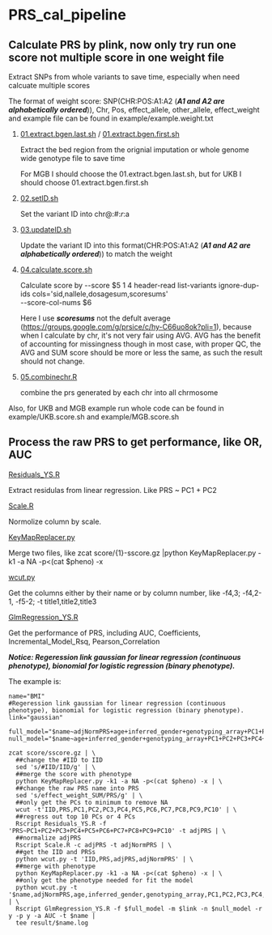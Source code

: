 # PRS_cal_pipeline
## Calculate PRS by plink, now only try run one score not multiple score in one weight file

Extract SNPs from whole variants to save time, especially when need calcuate multiple scores

The format of weight score:
SNP(CHR:POS:A1:A2 (***A1 and A2 are alphabetically ordered***)), Chr, Pos, effect_allele, other_allele, effect_weight
and example file can be found in example/example.weight.txt

1. [01.extract.bgen.last.sh](https://github.com/suiyangsun/PRS_cal_pipeline/blob/main/01.extract.bgen.last.sh) / [01.extract.bgen.first.sh](https://github.com/suiyangsun/PRS_cal_pipeline/blob/main/01.extract.bgen.first.sh)

   Extract the bed region from the orignial imputation or whole genome wide genotype file to save time

   For MGB I should choose the 01.extract.bgen.last.sh, but for UKB I should choose 01.extract.bgen.first.sh


2. [02.setID.sh](https://github.com/suiyangsun/PRS_cal_pipeline/blob/main/02.setID.sh)

   Set the variant ID into chr@:#:$r:$a

3. [03.updateID.sh](https://github.com/suiyangsun/PRS_cal_pipeline/blob/main/03.updateID.sh)

   Update the variant ID into this format(CHR:POS:A1:A2 (***A1 and A2 are alphabetically ordered***)) to match the weight

4. [04.calculate.score.sh](https://github.com/suiyangsun/PRS_cal_pipeline/blob/main/04.calculate.score.sh)

   Calculate score by
   --score $5 1 4 header-read list-variants ignore-dup-ids cols='sid,nallele,dosagesum,scoresums' \
   --score-col-nums $6

   Here I use ***scoresums*** not the defult average (https://groups.google.com/g/prsice/c/hy-C66uo8ok?pli=1), because when I calculate by chr, it's not very fair using AVG. AVG has the benefit of accounting for 
   missingness though in most case, with proper QC, the AVG and SUM score should be more or less the same, as such the result should not change.

6. [05.combinechr.R](https://github.com/suiyangsun/PRS_cal_pipeline/blob/main/05.combinechr.R)

   combine the prs generated by each chr into all chrmosome

Also, for UKB and MGB example run whole code can be found in example/UKB.score.sh and example/MGB.score.sh

## Process the raw PRS to get performance, like OR, AUC

[Residuals_YS.R](https://github.com/suiyangsun/PRS_cal_pipeline/blob/main/Residuals_YS.R)

Extract residulas from linear regression. Like PRS ~ PC1 + PC2

[Scale.R](https://github.com/suiyangsun/PRS_cal_pipeline/blob/main/Scale.R)

Normolize column by scale.

[KeyMapReplacer.py](https://github.com/suiyangsun/PRS_cal_pipeline/blob/main/KeyMapReplacer.py) 

Merge two files, like zcat score/{1}-sscore.gz |python KeyMapReplacer.py -k1 -a NA -p<(cat $pheno) -x

[wcut.py](https://github.com/suiyangsun/PRS_cal_pipeline/blob/main/wcut.py)

Get the columns either by their name or by column number, like -f4,3; -f4,2-1, -f5-2; -t title1,title2,title3

[GlmRegression_YS.R](https://github.com/suiyangsun/PRS_cal_pipeline/blob/main/GlmRegression_YS.R)

Get the performance of PRS, including AUC, Coefficients, Incremental_Model_Rsq, Pearson_Correlation

***Notice: Regeression link gaussian for linear regression (continuous phenotype), bionomial for logistic regression (binary phenotype).***

The example is:
```
name="BMI"
#Regeression link gaussian for linear regression (continuous phenotype), bionomial for logistic regression (binary phenotype).
link="gaussian"

full_model="$name~adjNormPRS+age+inferred_gender+genotyping_array+PC1+PC2+PC3+PC4+PC5+PC6+PC7+PC8+PC9+PC10"
null_model="$name~age+inferred_gender+genotyping_array+PC1+PC2+PC3+PC4+PC5+PC6+PC7+PC8+PC9+PC10"

zcat score/sscore.gz | \
  ##change the #IID to IID
  sed 's/#IID/IID/g' | \
  ##merge the score with phenotype
  python KeyMapReplacer.py -k1 -a NA -p<(cat $pheno) -x | \
  ##change the raw PRS name into PRS
  sed 's/effect_weight_SUM/PRS/g' | \
  ##only get the PCs to minimum to remove NA
  wcut -t'IID,PRS,PC1,PC2,PC3,PC4,PC5,PC6,PC7,PC8,PC9,PC10' | \
  ##regress out top 10 PCs or 4 PCs
  Rscript Residuals_YS.R -f 'PRS~PC1+PC2+PC3+PC4+PC5+PC6+PC7+PC8+PC9+PC10' -t adjPRS | \
  ##normalize adjPRS
  Rscript Scale.R -c adjPRS -t adjNormPRS | \
  ##get the IID and PRSs
  python wcut.py -t 'IID,PRS,adjPRS,adjNormPRS' | \
  ##merge with phenotype
  python KeyMapReplacer.py -k1 -a NA -p<(cat $pheno) -x | \
  ##only get the phenotype needed for fit the model
  python wcut.py -t '$name,adjNormPRS,age,inferred_gender,genotyping_array,PC1,PC2,PC3,PC4,PC5,PC6,PC7,PC8,PC9,PC10' | \
  Rscript GlmRegression_YS.R -f $full_model -m $link -n $null_model -r y -p y -a AUC -t $name |
  tee result/$name.log
```









